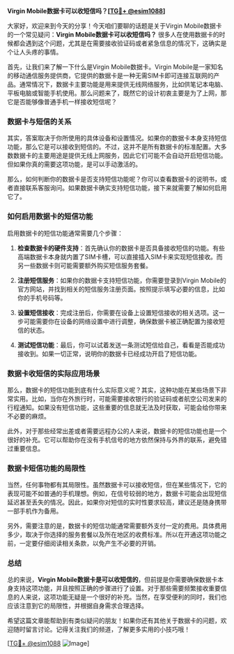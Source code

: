 **Virgin Mobile数据卡可以收短信吗？[[TG💪+ @esim1088](https://t.me/s/esim1088)]**

大家好，欢迎来到今天的分享！今天咱们要聊的话题是关于Virgin Mobile数据卡的一个常见疑问：**Virgin Mobile数据卡可以收短信吗？** 很多人在使用数据卡的时候都会遇到这个问题，尤其是在需要接收验证码或者紧急信息的情况下，这确实是个让人头疼的事情。

首先，让我们来了解一下什么是Virgin Mobile数据卡。Virgin Mobile是一家知名的移动通信服务提供商，它提供的数据卡是一种无需SIM卡即可连接互联网的产品。通常情况下，数据卡主要功能是用来提供无线网络服务，比如供笔记本电脑、平板电脑或智能手机使用。那么问题来了，既然它的设计初衷主要是为了上网，那它是否能够像普通手机一样接收短信呢？

### 数据卡与短信的关系

其实，答案取决于你所使用的具体设备和设置情况。如果你的数据卡本身支持短信功能，那么它是可以接收到短信的。不过，这并不是所有数据卡的标准配置。大多数数据卡的主要用途是提供无线上网服务，因此它们可能不会自动开启短信功能。但如果你真的需要这项功能，是可以手动激活的。

那么，如何判断你的数据卡是否支持短信功能呢？你可以查看数据卡的说明书，或者直接联系客服询问。如果数据卡确实支持短信功能，接下来就需要了解如何启用它了。

### 如何启用数据卡的短信功能

启用数据卡的短信功能通常需要几个步骤：

1. **检查数据卡的硬件支持**：首先确认你的数据卡是否具备接收短信的功能。有些高端数据卡本身就内置了SIM卡槽，可以直接插入SIM卡来实现短信接收。而另一些数据卡则可能需要额外购买短信服务套餐。

2. **注册短信服务**：如果你的数据卡支持短信功能，你需要登录到Virgin Mobile的官方网站，并找到相关的短信服务注册页面。按照提示填写必要的信息，比如你的手机号码等。

3. **设置短信接收**：完成注册后，你需要在设备上设置短信接收的相关选项。这一步可能需要你在设备的网络设置中进行调整，确保数据卡被正确配置为接收短信的状态。

4. **测试短信功能**：最后，你可以试着发送一条测试短信给自己，看看是否能成功接收到。如果一切正常，说明你的数据卡已经成功开启了短信功能。

### 数据卡收短信的实际应用场景

那么，数据卡的短信功能到底有什么实际意义呢？其实，这种功能在某些场景下非常实用。比如，当你在外旅行时，可能需要接收银行的验证码或者航空公司发来的行程通知。如果没有短信功能，这些重要的信息就无法及时获取，可能会给你带来不必要的麻烦。

此外，对于那些经常出差或者需要远程办公的人来说，数据卡的短信功能也是一个很好的补充。它可以帮助你在没有手机信号的地方依然保持与外界的联系，避免错过重要信息。

### 数据卡短信功能的局限性

当然，任何事物都有其局限性。虽然数据卡可以接收短信，但在某些情况下，它的表现可能不如普通的手机理想。例如，在信号较弱的地方，数据卡可能会出现短信延迟甚至丢失的情况。因此，如果你对短信的实时性要求较高，建议还是随身携带一部手机作为备用。

另外，需要注意的是，数据卡的短信功能通常需要额外支付一定的费用。具体费用多少，取决于你选择的服务套餐以及所在地区的收费标准。所以在开通这项功能之前，一定要仔细阅读相关条款，以免产生不必要的开销。

### 总结

总的来说，**Virgin Mobile数据卡是可以收短信的**，但前提是你需要确保数据卡本身支持这项功能，并且按照正确的步骤进行了设置。对于那些需要频繁接收重要信息的人来说，这项功能无疑是一个很好的补充。当然，在享受便利的同时，我们也应该注意到它的局限性，并根据自身需求合理选择。

希望这篇文章能帮助到有类似疑问的朋友！如果你还有其他关于数据卡的问题，欢迎随时留言讨论。记得关注我们的频道，了解更多实用的小技巧哦！

[[TG💪+ @esim1088](https://t.me/s/esim1088) ![Image](https://i.postimg.cc/4NQfJmqS/Snipaste-2025-05-13-00-14-12.png)]